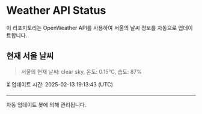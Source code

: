 
# Weather API Status

이 리포지토리는 OpenWeather API를 사용하여 서울의 날씨 정보를 자동으로 업데이트합니다.

## 현재 서울 날씨
> 서울의 현재 날씨: clear sky, 온도: 0.15°C, 습도: 87%

⏳ 업데이트 시간: 2025-02-13 19:13:43 (UTC)

---
자동 업데이트 봇에 의해 관리됩니다.
